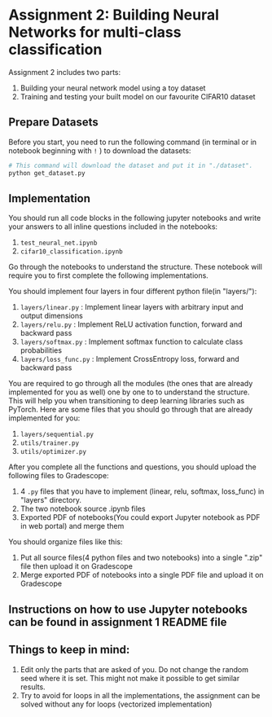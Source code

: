# Assignment 2: Building Neural Networks for multi-class classification

Assignment 2 includes two parts:
1. Building your neural network model using a toy dataset
2. Training and testing your built model on our favourite CIFAR10 dataset

## Prepare Datasets

Before you start, you need to run the following command (in terminal or in notebook beginning with `!` ) to download the datasets:

```sh
# This command will download the dataset and put it in "./dataset".
python get_dataset.py
```

## Implementation

You should run all code blocks in the following jupyter notebooks and write your answers to all inline questions included in the notebooks:

1. `test_neural_net.ipynb`
2. `cifar10_classification.ipynb`

Go through the notebooks to understand the structure. These notebook will require you to first complete the following implementations.

You should implement four layers in four different python file(in "layers/"):
1. `layers/linear.py`     : Implement linear layers with arbitrary input and output dimensions
2. `layers/relu.py`       : Implement ReLU activation function, forward and backward pass
3. `layers/softmax.py`    : Implement softmax function to calculate class probabilities
4. `layers/loss_func.py`  : Implement CrossEntropy loss, forward and backward pass

You are required to go through all the modules (the ones that are already implemented for you as well) one by one to to understand the structure. This will help you when transitioning to deep learning libraries such as PyTorch. Here are some files that you should go through that are already implemented for you:

1. `layers/sequential.py`
2. `utils/trainer.py`
3. `utils/optimizer.py`

After you complete all the functions and questions, you should upload the following files to Gradescope:

1. 4 `.py` files that you have to implement (linear, relu, softmax, loss_func) in "layers" directory.
2. The two notebook source .ipynb files
3. Exported PDF of notebooks(You could export Jupyter notebook as PDF in web portal) and merge them

You should organize files like this:
1. Put all source files(4 python files and two notebooks) into a single ".zip" file then upload it on Gradescope
2. Merge exported PDF of notebooks into a single PDF file and upload it on Gradescope


## Instructions on how to use Jupyter notebooks can be found in assignment 1 README file


## Things to keep in mind:
1. Edit only the parts that are asked of you. Do not change the random seed where it is set. This might not make it possible to get similar results.
2. Try to avoid for loops in all the implementations, the assignment can be solved without any for loops (vectorized implementation)